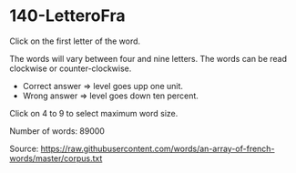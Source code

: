 # 140-LetteroFra

Click on the first letter of the word.

The words will vary between four and nine letters.
The words can be read clockwise or counter-clockwise.

* Correct answer => level goes upp one unit.
* Wrong answer => level goes down ten percent.

Click on 4 to 9 to select maximum word size.

Number of words: 89000

Source: https://raw.githubusercontent.com/words/an-array-of-french-words/master/corpus.txt
